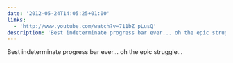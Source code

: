```yaml
---
date: '2012-05-24T14:05:25+01:00'
links:
  - 'http://www.youtube.com/watch?v=711bZ_pLusQ'
description: 'Best indeterminate progress bar ever... oh the epic struggle... '
---
```

Best indeterminate progress bar ever... oh the epic struggle... 
